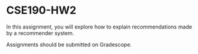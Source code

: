 # CSE190-HW2
In this assignment, you will explore how to explain recommendations made by a recommender system.

Assignments should be submitted on Gradescope.
